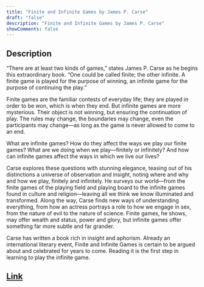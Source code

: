 ```yaml
---
title: "Finite and Infinite Games by James P. Carse"
draft: "false"
description: "Finite and Infinite Games by James P. Carse"
showComments: false
---
```


## Description

“There are at least two kinds of games,” states James P. Carse as he begins this extraordinary book. “One could be called finite; the other infinite. A finite game is played for the purpose of winning, an infinite game for the purpose of continuing the play.”

Finite games are the familiar contests of everyday life; they are played in order to be won, which is when they end. But infinite games are more mysterious. Their object is not winning, but ensuring the continuation of play. The rules may change, the boundaries may change, even the participants may change—as long as the game is never allowed to come to an end.

What are infinite games? How do they affect the ways we play our finite games? What are we doing when we play—finitely or infinitely? And how can infinite games affect the ways in which we live our lives?

Carse explores these questions with stunning elegance, teasing out of his distinctions a universe of observation and insight, noting where and why and how we play, finitely and infinitely. He surveys our world—from the finite games of the playing field and playing board to the infinite games found in culture and religion—leaving all we think we know illuminated and transformed. Along the way, Carse finds new ways of understanding everything, from how an actress portrays a role to how we engage in sex, from the nature of evil to the nature of science. Finite games, he shows, may offer wealth and status, power and glory, but infinite games offer something far more subtle and far grander.

Carse has written a book rich in insight and aphorism. Already an international literary event, Finite and Infinite Games is certain to be argued about and celebrated for years to come. Reading it is the first step in learning to play the infinite game.

## [Link](https://www.amazon.com/Finite-Infinite-Games-James-Carse/dp/1476731713)

